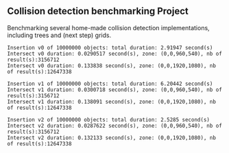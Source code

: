 ## Collision detection benchmarking Project

Benchmarking several home-made collision detection implementations, including trees and (next step) grids.


```
Insertion v0 of 10000000 objects: total duration: 2.91947 second(s)
Intersect v0 duration: 0.0290517 second(s), zone: (0,0,960,540), nb of result(s):3156712
Intersect v0 duration: 0.133838 second(s), zone: (0,0,1920,1080), nb of result(s):12647338

Insertion v1 of 10000000 objects: total duration: 6.20442 second(s)
Intersect v1 duration: 0.0300718 second(s), zone: (0,0,960,540), nb of result(s):3156712
Intersect v1 duration: 0.138091 second(s), zone: (0,0,1920,1080), nb of result(s):12647338

Insertion v2 of 10000000 objects: total duration: 2.5285 second(s)
Intersect v2 duration: 0.0287622 second(s), zone: (0,0,960,540), nb of result(s):3156712
Intersect v2 duration: 0.132133 second(s), zone: (0,0,1920,1080), nb of result(s):12647338
```
